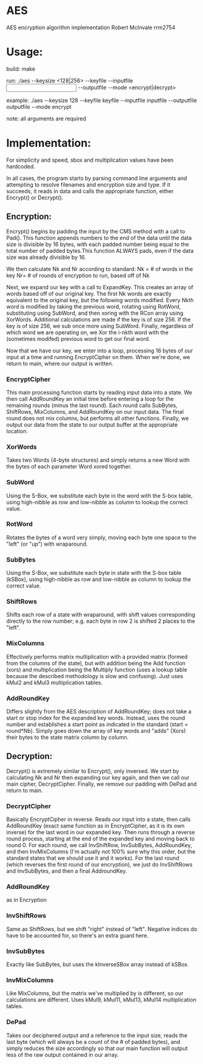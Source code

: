 # AES
AES encryption algorithm implementation
Robert McInvale
rrm2754

# Usage:

build: make

run: ./aes --keysize <128|256> --keyfile <key file name> --inputfile <input file name> --outputfile <output file name> --mode <encrypt|decrypt>

example: ./aes --keysize 128 --keyfile keyfile --inputfile inputfile --outputfile outputfile --mode encrypt

note: all arguments are required

# Implementation:

For simplicity and speed, sbox and multiplication values have been hardcoded.

In all cases, the program starts by parsing command line arguments and attempting to resolve filenames and encryption size and type. If it succeeds, it reads in data and calls the appropriate function, either Encrypt() or Decrypt().

## Encryption:

Encrypt() begins by padding the input by the CMS method with a call to Pad(). This function appends numbers to the end of the data until the data size is divisible by 16 bytes, with each padded number being equal to the total number of padded bytes.This function ALWAYS pads, even if the data size was already divisible by 16.

We then calculate Nk and Nr according to standard:
Nk = # of words in the key
Nr= # of rounds of encryption to run, based off of Nk

Next, we expand our key with a call to ExpandKey. This creates an array of words based off of our original key. The first Nk words are exactly equivalent to the original key, but the following words modified. Every Nkth word is modified by taking the previous word, rotating using RotWord, substituting using SubWord, and then xoring with the RCon array using XorWords. Additional calculations are made if the key is of size 256. If the key is of size 256, we sub once more using SubWord. Finally, regardless of which word we are operating on, we Xor the i-nkth word with the (sometimes modifed) previous word to get our final word.

Now that we have our key, we enter into a loop, processing 16 bytes of our input at a time and running EncryptCipher on them. When we're done, we return to main, where our output is written.

### EncryptCipher
This main processing function starts by reading input data into a state. We then call AddRoundKey an initial time before entering a loop for the remaining rounds (minus the last round). Each round calls SubBytes, ShiftRows, MixColumns, and AddRoundKey on our input data. The final round does not mix columns, but performs all other functions. Finally, we output our data from the state to our output buffer at the appropriate location.

### XorWords
Takes two Words (4-byte structures) and simply returns a new Word with the bytes of each parameter Word xored together.

### SubWord
Using the S-Box, we substitute each byte in the word with the S-box table, using high-nibble as row and low-nibble as column to lookup the correct value.

### RotWord
Rotates the bytes of a word very simply, moving each byte one space to the "left" (or "up") with wraparound.

### SubBytes
Using the S-Box, we substitute each byte in state with the S-box table (kSBox), using high-nibble as row and low-nibble as column to lookup the correct value.

### ShiftRows
Shifts each row of a state with wraparound, with shift values corresponding directly to the row number; e.g. each byte in row 2 is shifted 2 places to the "left".

### MixColumns
Effectively performs matrix multiplication with a provided matrix (formed from the columns of the state), but with addition being the Add function (xors) and multiplication being the Multiply function (uses a lookup table because the described methodology is slow and confusing). Just uses kMul2 and kMul3 multiplication tables.

### AddRoundKey
Differs slightly from the AES description of AddRoundKey; does not take a start or stop index for the expanded key words. Instead, uses the round number and establishes a start point as indicated in the standard (start = round*Nb). Simply goes down the array of key words and "adds" (Xors) their bytes to the state matrix column by column.

## Decryption:

Decrypt() is extremely similar to Encrypt(), only inversed. We start by calculating Nk and Nr then expanding our key again, and then we call our main cipher, DecryptCipher. Finally, we remove our padding with DePad and return to main.

### DecryptCipher
Basically EncryptCipher in reverse. Reads our input into a state, then calls AddRoundKey (exact same function as in EncryptCipher, as it is its own inverse) for the last word in our expanded key. Then runs through a reverse round process, starting at the end of the expanded key and moving back to round 0. For each round, we call InvShiftRow, InvSubBytes, AddRoundKey, and then InvMixColumns (I'm actually not 100% sure why this order, but the standard states that we should use it and it works). For the last round (which reverses the first round of our encryption), we just do InvShiftRows and InvSubBytes, and then a final AddroundKey.

### AddRoundKey
as in Encryption

### InvShiftRows
Same as ShiftRows, but we shift "right" instead of "left". Negative indices do have to be accounted for, so there's an extra guard here.

### InvSubBytes
Exactly like SubBytes, but uses the kInverseSBox array instead of kSBox.

### InvMixColumns
Like MixColumns, but the matrix we've multiplied by is different, so our calculations are different. Uses kMul9, kMul11, kMul13, kMul14 multiplication tables.

### DePad
Takes our deciphered output and a reference to the input size, reads the last byte (which will always be a count of the # of padded bytes), and simply reduces the size accordingly so that our main function will output less of the raw output contained in our array.

